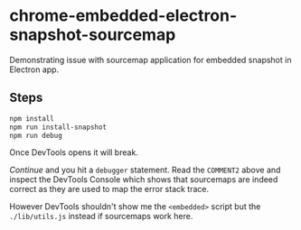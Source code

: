 # chrome-embedded-electron-snapshot-sourcemap

Demonstrating issue with sourcemap application for embedded snapshot in Electron app.

## Steps

```sh
npm install
npm run install-snapshot
npm run debug
```

Once DevTools opens it will break.

_Continue_ and you hit a `debugger` statement. Read the `COMMENT2` above and inspect the
DevTools Console which shows that sourcemaps are indeed correct as they are used to map the
error stack trace.

However DevTools shouldn't show me the `<embedded>` script but the `./lib/utils.js` instead if
sourcemaps work here.
